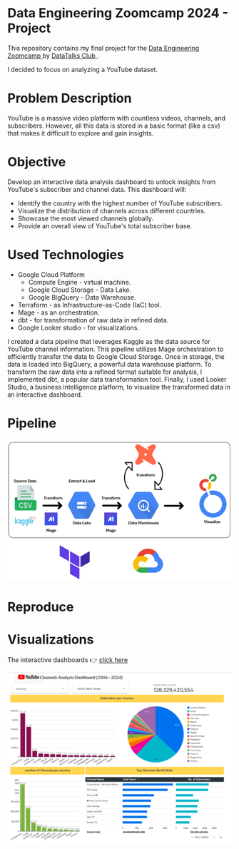 # Data Engineering Zoomcamp 2024 - Project

This repository contains my final project for the <a href='https://github.com/DataTalksClub/data-engineering-zoomcamp'> Data Engineering Zoomcamp </a> by <a href="https://github.com/DataTalksClub"> DataTalks Club </a>. 

I decided to focus on analyzing a YouTube dataset.

# Problem Description
YouTube is a massive video platform with countless videos, channels, and subscribers. However, all this data is stored in a basic format (like a csv) that makes it difficult to explore and gain insights.

# Objective
Develop an interactive data analysis dashboard to unlock insights from YouTube's subscriber and channel data. This dashboard will:

- Identify the country with the highest number of YouTube subscribers.
- Visualize the distribution of channels across different countries.
- Showcase the most viewed channels globally.
- Provide an overall view of YouTube's total subscriber base.

# Used Technologies
- Google Cloud Platform
  - Compute Engine - virtual machine.
  - Google Cloud Storage - Data Lake.
  - Google BigQuery - Data Warehouse.
- Terraform - as Infrastructure-as-Code (IaC) tool.
- Mage - as an orchestration.
- dbt - for transformation of raw data in refined data.
- Google Looker studio - for visualizations.

I created a data pipeline that leverages Kaggle as the data source for YouTube channel information. This pipeline utilizes Mage orchestration to efficiently transfer the data to Google Cloud Storage. Once in storage, the data is loaded into BigQuery, a powerful data warehouse platform. To transform the raw data into a refined format suitable for analysis, I implemented dbt, a popular data transformation tool. 
Finally, I used Looker Studio, a business intelligence platform, to visualize the transformed data in an interactive dashboard.

# Pipeline
<img src = "images/Pipeline.png">

# Reproduce 

# Visualizations

The interactive dashboards 👉 <a href="https://lookerstudio.google.com/embed/reporting/df502bd5-f6cc-4563-9426-27aa2a3771a6/page/LO8tD"> click here </a>

<img src="images/YouTube Channels Analysis Dashboard.jpg"> 
